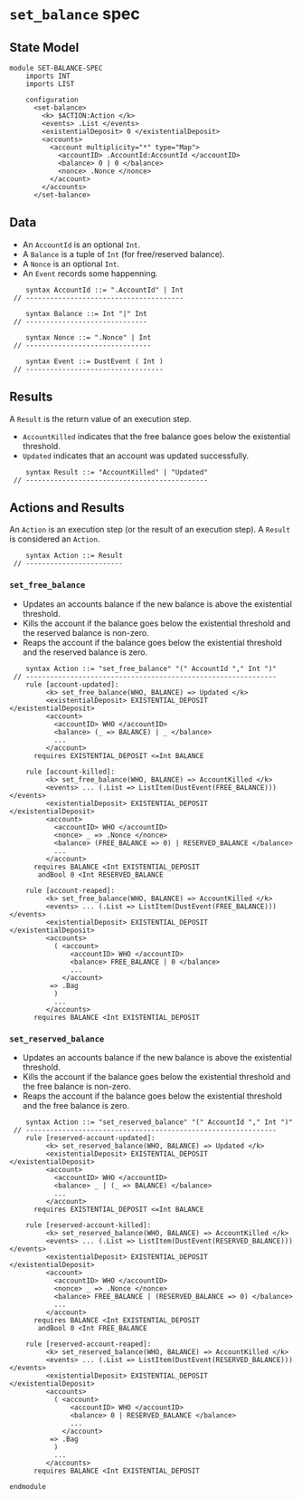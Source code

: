 `set_balance` spec
==================

State Model
-----------

```k
module SET-BALANCE-SPEC
    imports INT
    imports LIST

    configuration
      <set-balance>
        <k> $ACTION:Action </k>
        <events> .List </events>
        <existentialDeposit> 0 </existentialDeposit>
        <accounts>
          <account multiplicity="*" type="Map">
            <accountID> .AccountId:AccountId </accountID>
            <balance> 0 | 0 </balance>
            <nonce> .Nonce </nonce>
          </account>
        </accounts>
      </set-balance>
```

Data
----

-   An `AccountId` is an optional `Int`.
-   A `Balance` is a tuple of `Int` (for free/reserved balance).
-   A `Nonce` is an optional `Int`.
-   An `Event` records some happenning.

```k
    syntax AccountId ::= ".AccountId" | Int
 // ---------------------------------------

    syntax Balance ::= Int "|" Int
 // ------------------------------

    syntax Nonce ::= ".Nonce" | Int
 // -------------------------------

    syntax Event ::= DustEvent ( Int )
 // ----------------------------------
```

Results
-------

A `Result` is the return value of an execution step.

-   `AccountKilled` indicates that the free balance goes below the existential threshold.
-   `Updated` indicates that an account was updated successfully.

```k
    syntax Result ::= "AccountKilled" | "Updated"
 // ---------------------------------------------
```

Actions and Results
-------------------

An `Action` is an execution step (or the result of an execution step).
A `Result` is considered an `Action`.

```k
    syntax Action ::= Result
 // ------------------------
```

### `set_free_balance`

-   Updates an accounts balance if the new balance is above the existential threshold.
-   Kills the account if the balance goes below the existential threshold and the reserved balance is non-zero.
-   Reaps the account if the balance goes below the existential threshold and the reserved balance is zero.

```k
    syntax Action ::= "set_free_balance" "(" AccountId "," Int ")"
 // --------------------------------------------------------------
    rule [account-updated]:
         <k> set_free_balance(WHO, BALANCE) => Updated </k>
         <existentialDeposit> EXISTENTIAL_DEPOSIT </existentialDeposit>
         <account>
           <accountID> WHO </accountID>
           <balance> (_ => BALANCE) | _ </balance>
           ...
         </account>
      requires EXISTENTIAL_DEPOSIT <=Int BALANCE

    rule [account-killed]:
         <k> set_free_balance(WHO, BALANCE) => AccountKilled </k>
         <events> ... (.List => ListItem(DustEvent(FREE_BALANCE))) </events>
         <existentialDeposit> EXISTENTIAL_DEPOSIT </existentialDeposit>
         <account>
           <accountID> WHO </accountID>
           <nonce> _ => .Nonce </nonce>
           <balance> (FREE_BALANCE => 0) | RESERVED_BALANCE </balance>
           ...
         </account>
      requires BALANCE <Int EXISTENTIAL_DEPOSIT
       andBool 0 <Int RESERVED_BALANCE

    rule [account-reaped]:
         <k> set_free_balance(WHO, BALANCE) => AccountKilled </k>
         <events> ... (.List => ListItem(DustEvent(FREE_BALANCE))) </events>
         <existentialDeposit> EXISTENTIAL_DEPOSIT </existentialDeposit>
         <accounts>
           ( <account>
               <accountID> WHO </accountID>
               <balance> FREE_BALANCE | 0 </balance>
               ...
             </account>
          => .Bag
           )
           ...
         </accounts>
      requires BALANCE <Int EXISTENTIAL_DEPOSIT
```

### `set_reserved_balance`

-   Updates an accounts balance if the new balance is above the existential threshold.
-   Kills the account if the balance goes below the existential threshold and the free balance is non-zero.
-   Reaps the account if the balance goes below the existential threshold and the free balance is zero.

```k
    syntax Action ::= "set_reserved_balance" "(" AccountId "," Int ")"
 // --------------------------------------------------------------
    rule [reserved-account-updated]:
         <k> set_reserved_balance(WHO, BALANCE) => Updated </k>
         <existentialDeposit> EXISTENTIAL_DEPOSIT </existentialDeposit>
         <account>
           <accountID> WHO </accountID>
           <balance> _ | (_ => BALANCE) </balance>
           ...
         </account>
      requires EXISTENTIAL_DEPOSIT <=Int BALANCE

    rule [reserved-account-killed]:
         <k> set_reserved_balance(WHO, BALANCE) => AccountKilled </k>
         <events> ... (.List => ListItem(DustEvent(RESERVED_BALANCE))) </events>
         <existentialDeposit> EXISTENTIAL_DEPOSIT </existentialDeposit>
         <account>
           <accountID> WHO </accountID>
           <nonce> _ => .Nonce </nonce>
           <balance> FREE_BALANCE | (RESERVED_BALANCE => 0) </balance>
           ...
         </account>
      requires BALANCE <Int EXISTENTIAL_DEPOSIT
       andBool 0 <Int FREE_BALANCE

    rule [reserved-account-reaped]:
         <k> set_reserved_balance(WHO, BALANCE) => AccountKilled </k>
         <events> ... (.List => ListItem(DustEvent(RESERVED_BALANCE))) </events>
         <existentialDeposit> EXISTENTIAL_DEPOSIT </existentialDeposit>
         <accounts>
           ( <account>
               <accountID> WHO </accountID>
               <balance> 0 | RESERVED_BALANCE </balance>
               ...
             </account>
          => .Bag
           )
           ...
         </accounts>
      requires BALANCE <Int EXISTENTIAL_DEPOSIT
```

```k
endmodule
```

